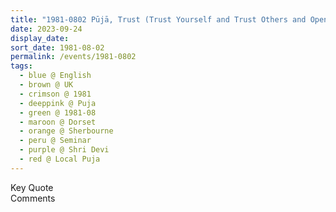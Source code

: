 ```yaml
---
title: "1981-0802 Pūjā, Trust (Trust Yourself and Trust Others and Open Your Heart to This Trust) and Become a Perfect Mechanism of God (It Is for You to Be the Showpiece of Sahaja Yoga and Organized in the Will of God), Keeping Your Heart Open Seminar, House of Felicity, Mill Farm, Sherbourne, Dorset, UK"
date: 2023-09-24
display_date: 
sort_date: 1981-08-02
permalink: /events/1981-0802
tags:
  - blue @ English
  - brown @ UK
  - crimson @ 1981
  - deeppink @ Puja
  - green @ 1981-08
  - maroon @ Dorset
  - orange @ Sherbourne
  - peru @ Seminar
  - purple @ Shri Devi 
  - red @ Local Puja
---
```


<wave-list>
  <list-title color="green" width="75">Key Quote</list-title>
  <list-item color="BlanchedAlmond"  width="200"></list-item>
  <list-item color="Lavender"></list-item>
  <list-item color="BlanchedAlmond"></list-item>
</wave-list>

<br>

<wave-list>
  <list-title color="green" width="75">Comments</list-title>
  <list-item color="BlanchedAlmond"  width="200"></list-item>
  <list-item color="Lavender"></list-item>
  <list-item color="BlanchedAlmond"></list-item>
</wave-list>